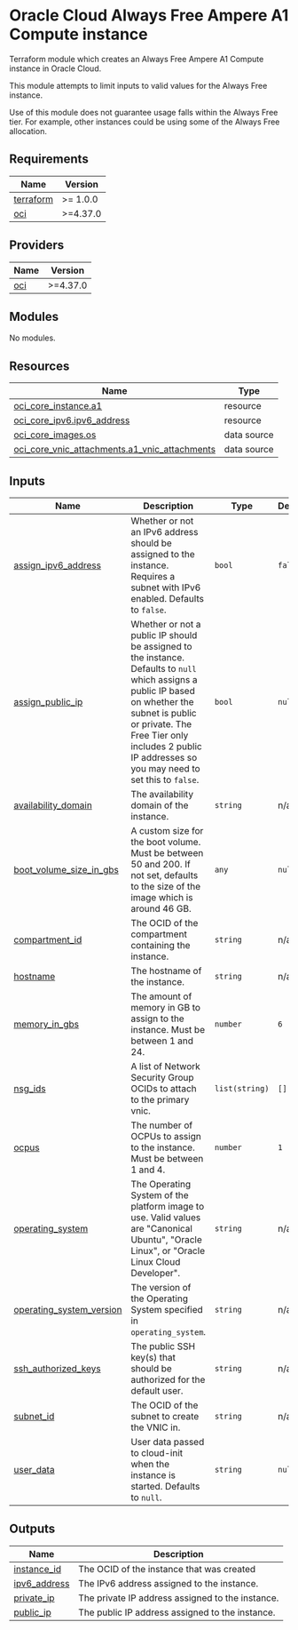 # Oracle Cloud Always Free Ampere A1 Compute instance

Terraform module which creates an Always Free Ampere A1 Compute instance in Oracle Cloud.

This module attempts to limit inputs to valid values for the Always Free instance.

Use of this module does not guarantee usage falls within the Always Free tier. For example,
other instances could be using some of the Always Free allocation.

<!-- BEGINNING OF PRE-COMMIT-TERRAFORM DOCS HOOK -->

## Requirements

| Name                                                                     | Version  |
| ------------------------------------------------------------------------ | -------- |
| <a name="requirement_terraform"></a> [terraform](#requirement_terraform) | >= 1.0.0 |
| <a name="requirement_oci"></a> [oci](#requirement_oci)                   | >=4.37.0 |

## Providers

| Name                                             | Version  |
| ------------------------------------------------ | -------- |
| <a name="provider_oci"></a> [oci](#provider_oci) | >=4.37.0 |

## Modules

No modules.

## Resources

| Name                                                                                                                                                  | Type        |
| ----------------------------------------------------------------------------------------------------------------------------------------------------- | ----------- |
| [oci_core_instance.a1](https://registry.terraform.io/providers/hashicorp/oci/latest/docs/resources/core_instance)                                     | resource    |
| [oci_core_ipv6.ipv6_address](https://registry.terraform.io/providers/hashicorp/oci/latest/docs/resources/core_ipv6)                                   | resource    |
| [oci_core_images.os](https://registry.terraform.io/providers/hashicorp/oci/latest/docs/data-sources/core_images)                                      | data source |
| [oci_core_vnic_attachments.a1_vnic_attachments](https://registry.terraform.io/providers/hashicorp/oci/latest/docs/data-sources/core_vnic_attachments) | data source |

## Inputs

| Name                                                                                                      | Description                                                                                                                                                                                                                                             | Type           | Default | Required |
| --------------------------------------------------------------------------------------------------------- | ------------------------------------------------------------------------------------------------------------------------------------------------------------------------------------------------------------------------------------------------------- | -------------- | ------- | :------: |
| <a name="input_assign_ipv6_address"></a> [assign_ipv6_address](#input_assign_ipv6_address)                | Whether or not an IPv6 address should be assigned to the instance. Requires a subnet with IPv6 enabled. Defaults to `false`.                                                                                                                            | `bool`         | `false` |    no    |
| <a name="input_assign_public_ip"></a> [assign_public_ip](#input_assign_public_ip)                         | Whether or not a public IP should be assigned to the instance. Defaults to `null` which assigns a public IP based on whether the subnet is public or private. The Free Tier only includes 2 public IP addresses so you may need to set this to `false`. | `bool`         | `null`  |    no    |
| <a name="input_availability_domain"></a> [availability_domain](#input_availability_domain)                | The availability domain of the instance.                                                                                                                                                                                                                | `string`       | n/a     |   yes    |
| <a name="input_boot_volume_size_in_gbs"></a> [boot_volume_size_in_gbs](#input_boot_volume_size_in_gbs)    | A custom size for the boot volume. Must be between 50 and 200. If not set, defaults to the size of the image which is around 46 GB.                                                                                                                     | `any`          | `null`  |    no    |
| <a name="input_compartment_id"></a> [compartment_id](#input_compartment_id)                               | The OCID of the compartment containing the instance.                                                                                                                                                                                                    | `string`       | n/a     |   yes    |
| <a name="input_hostname"></a> [hostname](#input_hostname)                                                 | The hostname of the instance.                                                                                                                                                                                                                           | `string`       | n/a     |   yes    |
| <a name="input_memory_in_gbs"></a> [memory_in_gbs](#input_memory_in_gbs)                                  | The amount of memory in GB to assign to the instance. Must be between 1 and 24.                                                                                                                                                                         | `number`       | `6`     |    no    |
| <a name="input_nsg_ids"></a> [nsg_ids](#input_nsg_ids)                                                    | A list of Network Security Group OCIDs to attach to the primary vnic.                                                                                                                                                                                   | `list(string)` | `[]`    |    no    |
| <a name="input_ocpus"></a> [ocpus](#input_ocpus)                                                          | The number of OCPUs to assign to the instance. Must be between 1 and 4.                                                                                                                                                                                 | `number`       | `1`     |    no    |
| <a name="input_operating_system"></a> [operating_system](#input_operating_system)                         | The Operating System of the platform image to use. Valid values are "Canonical Ubuntu", "Oracle Linux", or "Oracle Linux Cloud Developer".                                                                                                              | `string`       | n/a     |   yes    |
| <a name="input_operating_system_version"></a> [operating_system_version](#input_operating_system_version) | The version of the Operating System specified in `operating_system`.                                                                                                                                                                                    | `string`       | n/a     |   yes    |
| <a name="input_ssh_authorized_keys"></a> [ssh_authorized_keys](#input_ssh_authorized_keys)                | The public SSH key(s) that should be authorized for the default user.                                                                                                                                                                                   | `string`       | n/a     |   yes    |
| <a name="input_subnet_id"></a> [subnet_id](#input_subnet_id)                                              | The OCID of the subnet to create the VNIC in.                                                                                                                                                                                                           | `string`       | n/a     |   yes    |
| <a name="input_user_data"></a> [user_data](#input_user_data)                                              | User data passed to cloud-init when the instance is started. Defaults to `null`.                                                                                                                                                                        | `string`       | `null`  |    no    |

## Outputs

| Name                                                                    | Description                                      |
| ----------------------------------------------------------------------- | ------------------------------------------------ |
| <a name="output_instance_id"></a> [instance_id](#output_instance_id)    | The OCID of the instance that was created        |
| <a name="output_ipv6_address"></a> [ipv6_address](#output_ipv6_address) | The IPv6 address assigned to the instance.       |
| <a name="output_private_ip"></a> [private_ip](#output_private_ip)       | The private IP address assigned to the instance. |
| <a name="output_public_ip"></a> [public_ip](#output_public_ip)          | The public IP address assigned to the instance.  |

<!-- END OF PRE-COMMIT-TERRAFORM DOCS HOOK -->
